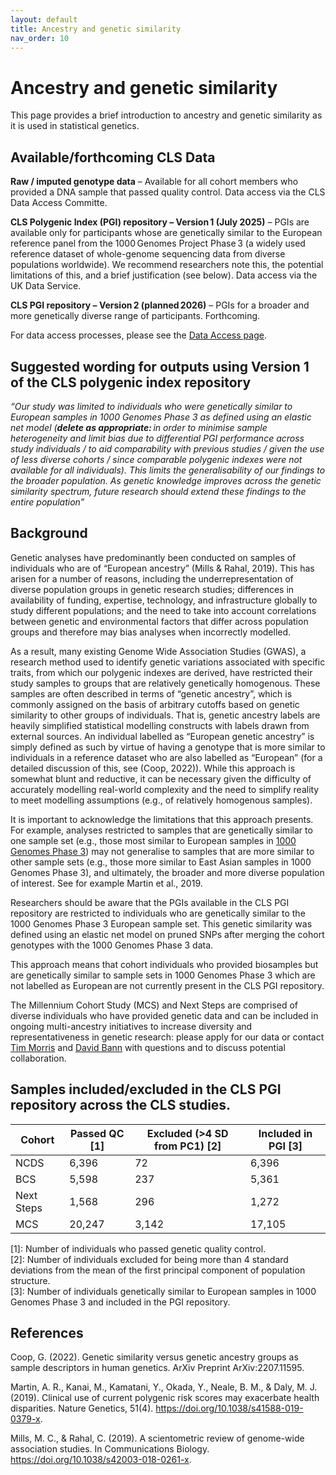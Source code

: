 ```yaml
---
layout: default
title: Ancestry and genetic similarity
nav_order: 10
---
```


# **Ancestry and genetic similarity**
This page provides a brief introduction to ancestry and genetic similarity as it is used in statistical genetics. 

## Available/forthcoming CLS Data
**Raw / imputed genotype data** – Available for all cohort members who provided a DNA sample that passed quality control. Data access via the CLS Data Access Committe. 

**CLS Polygenic Index (PGI) repository – Version 1 (July 2025)** – PGIs are available only for participants whose are genetically similar to the European reference panel from the 1000 Genomes Project Phase 3 (a widely used reference dataset of whole-genome sequencing data from diverse populations worldwide). We recommend researchers note this, the potential limitations of this, and a brief justification (see below). Data access via the UK Data Service.  

**CLS PGI repository – Version 2 (planned 2026)** – PGIs for a broader and more genetically diverse range of participants. Forthcoming.  

For data access processes, please see the [Data Access page](/docs/access.md). 


## Suggested wording for outputs using Version 1 of the CLS polygenic index repository

_“Our study was limited to individuals who were genetically similar to European samples in 1000 Genomes Phase 3 as defined using an elastic net model (**delete as appropriate:** in order to minimise sample heterogeneity and limit bias due to differential PGI performance across study individuals / to aid comparability with previous studies / given the use of less diverse cohorts / since comparable polygenic indexes were not available for all individuals). This limits the generalisability of our findings to the broader population. As genetic knowledge improves across the genetic similarity spectrum, future research should extend these findings to the entire population”_

## Background
Genetic analyses have predominantly been conducted on samples of individuals who are of “European ancestry” (Mills & Rahal, 2019). This has arisen for a number of reasons, including the underrepresentation of diverse population groups in genetic research studies; differences in availability of funding, expertise, technology, and infrastructure globally to study different populations; and the need to take into account correlations between genetic and environmental factors that differ across population groups and therefore may bias analyses when  incorrectly modelled. 

As a result, many existing Genome Wide Association Studies (GWAS), a research method used to identify genetic variations associated with specific traits, from which our polygenic indexes are derived, have restricted their study samples to groups that are relatively genetically homogenous. These samples are often described in terms of “genetic ancestry”, which is commonly assigned on the basis of arbitrary cutoffs based on genetic similarity to other groups of individuals. That is, genetic ancestry labels are heavily simplified statistical modelling constructs with labels drawn from external sources. An individual labelled as “European genetic ancestry” is simply defined as such by virtue of having a genotype that is more similar to individuals in a reference dataset who are also labelled as “European” (for a detailed discussion of this, see (Coop, 2022)). While this approach is somewhat blunt and reductive, it can be necessary given the difficulty of accurately modelling real-world complexity and the need to simplify reality to meet modelling assumptions (e.g., of relatively homogenous samples).  

It is important to acknowledge the limitations that this approach presents. For example, analyses restricted to samples that are genetically similar to one sample set (e.g., those most similar to European samples in [1000 Genomes Phase 3](https://www.internationalgenome.org/category/phase-3/)) may not generalise to samples that are more similar to other sample sets (e.g., those more similar to East Asian samples in 1000 Genomes Phase 3), and ultimately, the broader and more diverse population of interest. See for example Martin et al., 2019. 

Researchers should be aware that the PGIs available in the CLS PGI repository are restricted to individuals who are genetically similar to the 1000 Genomes Phase 3 European sample set. This genetic similarity was defined using an elastic net model on pruned SNPs after merging the cohort genotypes with the 1000 Genomes Phase 3 data.  

This approach means that cohort individuals who provided biosamples but are genetically similar to sample sets in 1000 Genomes Phase 3 which are not labelled as European are not currently present in the CLS PGI repository.  

The Millennium Cohort Study (MCS) and Next Steps are comprised of diverse individuals who have provided genetic data and can be included in ongoing multi-ancestry initiatives to increase diversity and representativeness in genetic research: please apply for our data or contact [Tim Morris](mailto:t.t.morris@ucl.ac.uk) and [David Bann](mailto:david.bann@ucl.ac.uk) with questions and to discuss potential collaboration. 

## Samples included/excluded in the CLS PGI repository across the CLS studies. 
| Cohort     | Passed QC [1] | Excluded (>4 SD from PC1) [2] | Included in PGI [3] |
|------------|---------------|-------------------------------|---------------------|
| NCDS       | 6,396         | 72                            | 6,396               |
| BCS        | 5,598         | 237                           | 5,361               |
| Next Steps | 1,568         | 296                           | 1,272               |
| MCS        | 20,247        | 3,142                         | 17,105              |
  
[1]: Number of individuals who passed genetic quality control.  
[2]: Number of individuals excluded for being more than 4 standard deviations from the mean of the first principal component of population structure.  
[3]: Number of individuals genetically similar to European samples in 1000 Genomes Phase 3 and included in the PGI repository.  


## References
Coop, G. (2022). Genetic similarity versus genetic ancestry groups as sample descriptors in human genetics. ArXiv Preprint ArXiv:2207.11595.

Martin, A. R., Kanai, M., Kamatani, Y., Okada, Y., Neale, B. M., & Daly, M. J. (2019). Clinical use of current polygenic risk scores may exacerbate health disparities. Nature Genetics, 51(4). https://doi.org/10.1038/s41588-019-0379-x.

Mills, M. C., & Rahal, C. (2019). A scientometric review of genome-wide association studies. In Communications Biology. https://doi.org/10.1038/s42003-018-0261-x.

